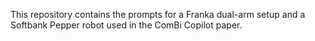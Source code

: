 This repository contains the prompts for a Franka dual-arm setup and a Softbank Pepper robot used in the ComBi Copilot paper.

